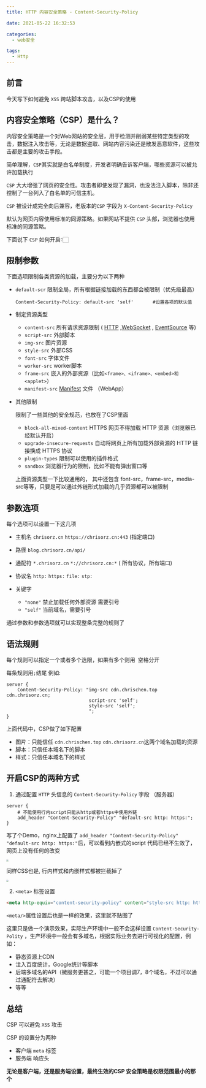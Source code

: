 ```yaml
---
title: HTTP 内容安全策略 - Content-Security-Policy

date: 2021-05-22 16:32:53

categories:
  - web安全

tags:
  - Http
---
```



## 前言
今天写下如何避免 `XSS` 跨站脚本攻击，以及CSP的使用


## 内容安全策略（CSP）是什么？



内容安全策略是一个对Web网站的安全层，用于检测并削弱某些特定类型的攻击，数据注入攻击等，无论是数据盗取、网站内容污染还是散发恶意软件，这些攻击都是主要的攻击手段。

简单理解，`CSP`其实就是白名单制度，开发者明确告诉客户端，哪些资源可以被允许加载执行



`CSP` 大大增强了网页的安全性。攻击者即使发现了漏洞，也没法注入脚本，除非还控制了一台列入了白名单的可信主机。

`CSP` 被设计成完全向后兼容，老版本的`CSP` 字段为 `X-Content-Security-Policy`

默认为网页内容使用标准的同源策略。如果网站不提供 `CSP` 头部，浏览器也使用标准的同源策略。

下面说下 `CSP` 如何开启👇🏻


## 限制参数

下面选项限制各类资源的加载，主要分为以下两种

- `default-scr` 限制全局，所有根据链接加载的东西都会被限制（优先级最高）
  ```nginx
  Content-Security-Policy: default-src 'self'		#设置各项的默认值
  ```

- 制定资源类型

  - `content-src`   所有请求资源限制 ( [HTTP](https://developer.mozilla.org/zh-CN/docs/Web/HTTP/OverView) ,[WebSocket](https://developer.mozilla.org/zh-CN/docs/Web/API/WebSocket) , [EventSource](https://developer.mozilla.org/zh-CN/docs/Web/API/EventSource) 等)
  - `script-src`       外部脚本
  - `img-src`           图片资源
  - `style-src`         外部CSS
  - `font-src`          字体文件
  - `worker-src`     worker脚本
  - `frame-src`       嵌入的外部资源（比如`<frame>、<iframe>、<embed>和<applet>`）
  - `manifest-src`  [Manifest](https://developer.mozilla.org/zh-CN/docs/Web/Manifest) 文件 （WebApp）

- 其他限制

  限制了一些其他的安全规范，也放在了CSP里面

  - `block-all-mixed-content`   HTTPS 网页不得加载 HTTP 资源（浏览器已经默认开启）
  - `upgrade-insecure-requests` 自动将网页上所有加载外部资源的 HTTP 链接换成 HTTPS 协议
  - `plugin-types` 	限制可以使用的插件格式
  - `sandbox`  浏览器行为的限制，比如不能有弹出窗口等

  上面资源类型一下比较通用的， 其中还包含 font-src，frame-src，media-src等等，只要是可以通过外链形式加载的几乎资源都可以被限制



## 参数选项 

每个选项可以设置一下这几项

- 主机名 		`chrisorz.cn`   `https://chrisorz.cn:443`	(指定端口)
- 路径             `blog.chrisorz.cn/api/`
- 通配符         `*.chrisorz.cn`      `*://chrisorz.cn:*`  ( 所有协议，所有端口)
- 协议名         `http:`  `https:`  `file:`  `stp:`

- 关键字      
  -   `"none"` 	禁止加载任何外部资源 需要引号
  -  `"self"`      当前域名，需要引号

通过参数和参数选项就可以实现整条完整的规则了



## 语法规则

每个规则可以指定一个或者多个选限，如果有多个则用` `空格分开

每条规则用`;`结尾 例如:

```nginx
server {
	Content-Security-Policy: "img-src cdn.chrischen.top cdn.chrisorz.cn;
        					  script-src 'self';
    						  style-src 'self';
    						  ";
}
```

上面代码中，CSP做了如下配置

- 图片：只能信任 `cdn.chrischen.top` `cdn.chrisorz.cn`这两个域名加载的资源
- 脚本：只信任本域名下的脚本
- 样式：只信任本域名下的样式





## 开启CSP的两种方式

1. 通过配置 `HTTP` 头信息的 `Content-Security-Policy` 字段 （服务器）

```nginx
server {
    # 不能使用行内script只能从http或者https中使用外链
    add_header "Content-Security-Policy" "default-src http: https:";    
}
```

写了个Demo，nginx上配置了 `add_header "Content-Security-Policy" "default-src http: https:"`后，可以看到内嵌式的script 代码已经不生效了，网页上没有任何的改变

<img src="http://cdn.chrischen.top/blog/6eK5NS.png" style="zoom:33%;" />

同样CSS也是, 行内样式和内嵌样式都被拦截掉了

<img src="http://cdn.chrischen.top/blog/PTgjDw.png" style="zoom:33%;" />

2. `<meta>` 标签设置

```html
<meta http-equiv="content-security-policy" content="style-src http: https:" charset="UTF-8">
```

`<meta/>`属性设置后也是一样的效果，这里就不贴图了



这里只是做一个演示效果，实际生产环境中一般不会这样设置 `Content-Security-Polity` ，生产环境中一般会有多域名，根据实际业务去进行可视化的配置，例如：

- 静态资源上CDN
- 注入百度统计，Google统计等脚本
- 后端多域名的API（微服务更甚之，可能一个项目调7，8个域名，不过可以通过通配符去解决） 
- 等等


## 总结

CSP 可以避免 `XSS` 攻击

CSP 的设置分为两种

- 客户端 `meta` 标签
- 服务端 响应头 

**无论是客户端，还是服务端设置，最终生效的CSP 安全策略是权限范围最小的那个**

